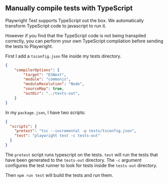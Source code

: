## Manually compile tests with TypeScript

Playwright Test supports TypeScript out the box. We automatically transform
TypeScript code to javascript to run it.

However if you find that the TypeScript code is not being transpiled correctly,
you can perform your own TypeScript compilation before sending the tests to Playwright.

First I add a `tsconfig.json` file inside my tests directory.
```json
{
    "compilerOptions": {
        "target": "ESNext",
        "module": "commonjs",
        "moduleResolution": "Node",
        "sourceMap": true,
        "outDir": "../tests-out",
    }
}
```

In my `package.json`, I have two scripts:
```json
{
  "scripts": {
    "pretest": "tsc --incremental -p tests/tsconfig.json",
    "test": "playwright test -c tests-out"
  }
}
```

The `pretest` script runs typescript on the tests. `test` will run the tests that have been generated to the `tests-out` directory. The `-c` argument configures the test runner to look for tests inside the `tests-out` directory.

Then `npm run test` will build the tests and run them.
